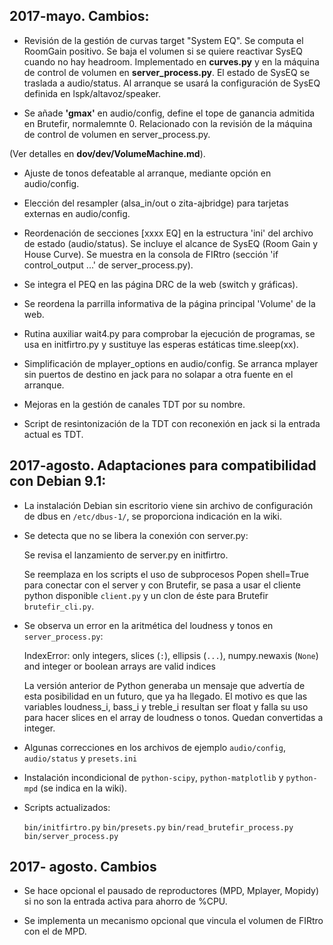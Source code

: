 ## 2017-mayo. Cambios:

- Revisión de la gestión de curvas target "System EQ". Se computa el RoomGain positivo. Se baja el volumen si se quiere reactivar SysEQ cuando no hay headroom. Implementado en **curves.py** y en la máquina de control de volumen en **server_process.py**. El estado de SysEQ se traslada a audio/status. Al arranque se usará la configuración de SysEQ definida en lspk/altavoz/speaker.

- Se añade **'gmax'** en audio/config, define el tope de ganancia admitida en Brutefir, normalemnte 0. Relacionado con la revisión de la máquina de control de volumen en server_process.py.

(Ver detalles en **dov/dev/VolumeMachine.md**).

- Ajuste de tonos defeatable al arranque, mediante opción en audio/config.

- Elección del resampler (alsa_in/out o zita-ajbridge) para tarjetas externas en audio/config.

- Reordenación de secciones [xxxx EQ] en la estructura 'ini' del archivo de estado (audio/status). Se incluye el alcance de SysEQ (Room Gain y House Curve). Se muestra en la consola de FIRtro (sección 'if control_output ...' de server_process.py).

- Se integra el PEQ en las página DRC de la web (switch y gráficas).

- Se reordena la parrilla informativa de la página principal 'Volume' de la web.

- Rutina auxiliar wait4.py para comprobar la ejecución de programas, se usa en initfirtro.py y sustituye las esperas estáticas time.sleep(xx).

- Simplificación de mplayer_options en audio/config. Se arranca mplayer sin puertos de destino en jack para no solapar a otra fuente en el arranque.

- Mejoras en la gestión de canales TDT por su nombre.

- Script de resintonización de la TDT con reconexión en jack si la entrada actual es TDT.

## 2017-agosto. Adaptaciones para compatibilidad con Debian 9.1:

- La instalación Debian sin escritorio viene sin archivo de configuración de dbus en `/etc/dbus-1/`, se proporciona indicación en la wiki.
 
- Se detecta que no se libera la conexión con server.py:

    Se revisa el lanzamiento de server.py en initfirtro. 
    
    Se reemplaza en los scripts el uso de subprocesos Popen shell=True para conectar con el server y con Brutefir,
    se pasa a usar el cliente python disponible `client.py` y un clon de éste para Brutefir `brutefir_cli.py`.
    
- Se observa un error en la aritmética del loudness y tonos en `server_process.py`:

    IndexError: only integers, slices (`:`), ellipsis (`...`), numpy.newaxis (`None`) and integer or boolean arrays are valid indices
    
    La versión anterior de Python generaba un mensaje que advertía de esta posibilidad en un futuro, que ya ha llegado. El motivo es que las variables loudness_i, bass_i y treble_i resultan ser float y falla su uso para hacer slices en el array de loudness o tonos. Quedan convertidas a integer.

- Algunas correcciones en los archivos de ejemplo `audio/config`, `audio/status` y `presets.ini`

- Instalación incondicional de `python-scipy`, `python-matplotlib` y `python-mpd` (se indica en la wiki).

- Scripts actualizados:

    `bin/initfirtro.py` `bin/presets.py` `bin/read_brutefir_process.py` `bin/server_process.py`

## 2017- agosto. Cambios

- Se hace opcional el pausado de reproductores (MPD, Mplayer, Mopidy) si no son la entrada activa para ahorro de %CPU.

- Se implementa un mecanismo opcional que vincula el volumen de FIRtro con el de MPD.

